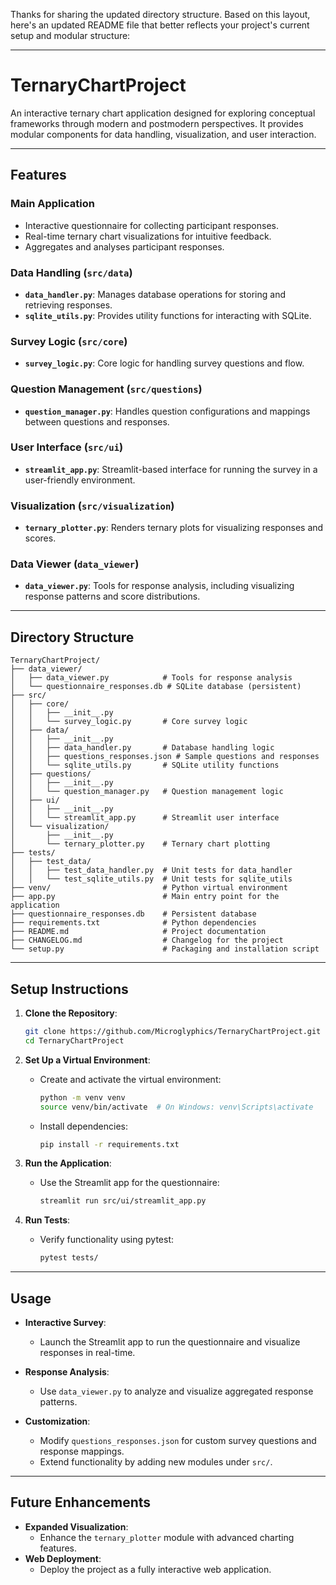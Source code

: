 Thanks for sharing the updated directory structure. Based on this layout, here's an updated README file that better reflects your project's current setup and modular structure:

---

# **TernaryChartProject**
An interactive ternary chart application designed for exploring conceptual frameworks through modern and postmodern perspectives. It provides modular components for data handling, visualization, and user interaction.

---

## **Features**
### **Main Application**
- Interactive questionnaire for collecting participant responses.
- Real-time ternary chart visualizations for intuitive feedback.
- Aggregates and analyses participant responses.

### **Data Handling** (`src/data`)
- **`data_handler.py`**: Manages database operations for storing and retrieving responses.
- **`sqlite_utils.py`**: Provides utility functions for interacting with SQLite.

### **Survey Logic** (`src/core`)
- **`survey_logic.py`**: Core logic for handling survey questions and flow.

### **Question Management** (`src/questions`)
- **`question_manager.py`**: Handles question configurations and mappings between questions and responses.

### **User Interface** (`src/ui`)
- **`streamlit_app.py`**: Streamlit-based interface for running the survey in a user-friendly environment.

### **Visualization** (`src/visualization`)
- **`ternary_plotter.py`**: Renders ternary plots for visualizing responses and scores.

### **Data Viewer** (`data_viewer`)
- **`data_viewer.py`**: Tools for response analysis, including visualizing response patterns and score distributions.

---

## **Directory Structure**
```plaintext
TernaryChartProject/
├── data_viewer/
│   ├── data_viewer.py            # Tools for response analysis
│   └── questionnaire_responses.db # SQLite database (persistent)
├── src/
│   ├── core/
│   │   ├── __init__.py
│   │   └── survey_logic.py       # Core survey logic
│   ├── data/
│   │   ├── __init__.py
│   │   ├── data_handler.py       # Database handling logic
│   │   ├── questions_responses.json # Sample questions and responses
│   │   └── sqlite_utils.py       # SQLite utility functions
│   ├── questions/
│   │   ├── __init__.py
│   │   └── question_manager.py   # Question management logic
│   ├── ui/
│   │   ├── __init__.py
│   │   └── streamlit_app.py      # Streamlit user interface
│   └── visualization/
│       ├── __init__.py
│       └── ternary_plotter.py    # Ternary chart plotting
├── tests/
│   ├── test_data/
│   │   ├── test_data_handler.py  # Unit tests for data_handler
│   │   └── test_sqlite_utils.py  # Unit tests for sqlite_utils
├── venv/                         # Python virtual environment
├── app.py                        # Main entry point for the application
├── questionnaire_responses.db    # Persistent database
├── requirements.txt              # Python dependencies
├── README.md                     # Project documentation
├── CHANGELOG.md                  # Changelog for the project
└── setup.py                      # Packaging and installation script
```

---

## **Setup Instructions**
1. **Clone the Repository**:
   ```bash
   git clone https://github.com/Microglyphics/TernaryChartProject.git
   cd TernaryChartProject
   ```

2. **Set Up a Virtual Environment**:
   - Create and activate the virtual environment:
     ```bash
     python -m venv venv
     source venv/bin/activate  # On Windows: venv\Scripts\activate
     ```

   - Install dependencies:
     ```bash
     pip install -r requirements.txt
     ```

3. **Run the Application**:
   - Use the Streamlit app for the questionnaire:
     ```bash
     streamlit run src/ui/streamlit_app.py
     ```

4. **Run Tests**:
   - Verify functionality using pytest:
     ```bash
     pytest tests/
     ```

---

## **Usage**
- **Interactive Survey**:
  - Launch the Streamlit app to run the questionnaire and visualize responses in real-time.
  
- **Response Analysis**:
  - Use `data_viewer.py` to analyze and visualize aggregated response patterns.

- **Customization**:
  - Modify `questions_responses.json` for custom survey questions and response mappings.
  - Extend functionality by adding new modules under `src/`.

---

## **Future Enhancements**
- **Expanded Visualization**:
  - Enhance the `ternary_plotter` module with advanced charting features.
- **Web Deployment**:
  - Deploy the project as a fully interactive web application.
